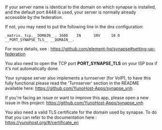 If your server name is identical to the domain on which synapse is installed, and the default port 8448 is used, your server is normally already accessible by the federation.

If not, you may need to put the following line in the dns configuration:

```text
_matrix._tcp.__DOMAIN__. 3600    IN      SRV     10 0 __PORT_SYNAPSE_TLS__ __DOMAIN__.
```

For more details, see : <https://github.com/element-hq/synapse#setting-up-federation>

You also need to open the TCP port __PORT_SYNAPSE_TLS__ on your ISP box if it's not automatically done.

Your synapse server also implements a turnserver (for VoIP), to have this fully functional please read the 'Turnserver' section in the README available here: <https://github.com/YunoHost-Apps/synapse_ynh> .

If you're facing an issue or want to improve this app, please open a new issue in this project: <https://github.com/YunoHost-Apps/synapse_ynh>

You also need a valid TLS certificate for the domain used by synapse. To do that you can refer to the documentation here : <https://yunohost.org/#/certificate_en>
